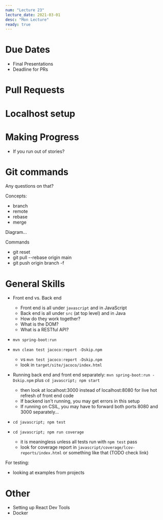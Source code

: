 ```yaml
---
num: "Lecture 23"
lecture_date: 2021-03-01
desc: "Mon Lecture"
ready: true
---
```


# Due Dates

* Final Presentations
* Deadline for PRs

# Pull Requests

# Localhost setup

# Making Progress

* If you run out of stories?

# Git commands

Any questions on that?

Concepts:
* branch
* remote
* rebase
* merge

Diagram... 

Commands

* git reset
* git pull --rebase origin main
* git push origin branch -f 

# General Skills

* Front end vs. Back end
  * Front end is all under `javascript` and in JavaScript
  * Back end is all under `src` (at top level) and in Java
  * How do they work together?
  * What is the DOM?
  * What is a RESTful API?

* `mvn spring-boot:run`
* `mvn clean test jacoco:report -Dskip.npm` 
  * vs `mvn test jacoco:report -Dskip.npm`
  * look in `target/site/jacoco/index.html`
* Running back end and front end separately: `mvn spring-boot:run -Dskip.npm`  plus `cd javascript; npm start`
  * then look at localhost:3000 instead of localhost:8080 for live hot refresh of front end code
  * If backend isn't running, you may get errors in this setup
  * If running on CSIL, you may have to forward both ports 8080 and 3000 separately...
* `cd javascript; npm test`
* `cd javascript; npm run coverage`
  * it is meaningless unless all tests run with `npm test` pass
  * look for coverage report in `javascript/coverage/lcov-reports/index.html` or something like that (TODO check link)

For testing:
* looking at examples from projects

# Other

* Setting up React Dev Tools
* Docker
